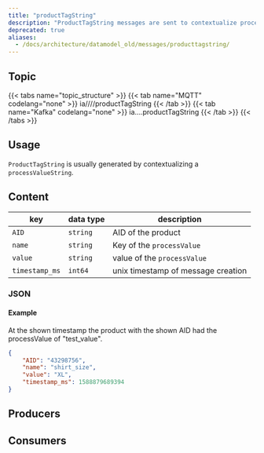 ```yaml
---
title: "productTagString"
description: "ProductTagString messages are sent to contextualize processValueString messages."
deprecated: true
aliases:
  - /docs/architecture/datamodel_old/messages/producttagstring/
---
```


## Topic

{{< tabs name="topic_structure" >}}
{{< tab name="MQTT" codelang="none" >}}
ia/<customerID>/<location>/<AssetID>/productTagString
{{< /tab >}}
{{< tab name="Kafka" codelang="none" >}}
ia.<customerID>.<location>.<AssetID>.productTagString
{{< /tab >}}
{{< /tabs >}}

## Usage

`ProductTagString` is usually generated by contextualizing a `processValueString`.

## Content

| key  | data type  | description  |
|---|---|---|
| `AID` | `string` |AID of the product|
| `name` | `string` |Key of the `processValue`|
| `value` | `string` |value of the `processValue`|
| `timestamp_ms` | `int64` |unix timestamp of message creation|

### JSON

#### Example


At the shown timestamp the product with the shown AID had the processValue of "test_value".

```json
{
    "AID": "43298756", 
    "name": "shirt_size",
    "value": "XL", 
    "timestamp_ms": 1588879689394
}
```
<!---
#### Schema

```json
{
    "$schema": "http://json-schema.org/draft/2019-09/schema",
    "$id": "https://learn.umh.app/content/docs/architecture/datamodel/messages/scrapCount.json",
    "type": "object",
    "default": {},
    "title": "Root Schema",
    "required": [
        "product_id",
        "time_per_unit_in_seconds"
    ],
    "properties": {
        "product_id": {
          "type": "string",
          "default": "",
          "title": "The product id to be produced"
        },
        "time_per_unit_in_seconds": {
          "type": "number",
          "default": 0.0,
          "minimum": 0,
          "title": "The time it takes to produce one unit of the product"
        }
    },
    "examples": [
        {
            "product_id": "Beilinger 30x15",
            "time_per_unit_in_seconds": "0.2"
        },
        {
            "product_id": "Test product",
            "time_per_unit_in_seconds": "10"
        }
    ]
}
```
-->

## Producers

## Consumers
